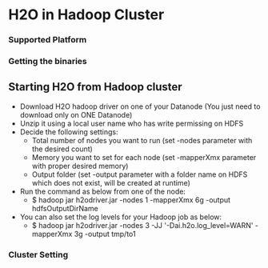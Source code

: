 # H2O in Hadoop Cluster #

### Supported Platform ###

### Getting the binaries ###

## Starting H2O from Hadoop cluster ##
 - Download H2O hadoop driver on one of your Datanode (You just need to download only on ONE Datanode)
 - Unzip it using a local user name who has write permissing on HDFS
 - Decide the following settings:
   - Total number of nodes you want to run (set -nodes parameter with the desired count)
   - Memory you want to set for each node (set -mapperXmx parameter with proper desired memory)
   - Output folder (set -output parameter with a folder name on HDFS which does not exist, will be created at runtime)
 - Run the command as below from one of the node:
   - $ hadoop jar h2odriver.jar -nodes 1 -mapperXmx 6g -output hdfsOutputDirName 
 - You can also set the log levels for your Hadoop job as below:
   - $ hadoop jar h2odriver.jar -nodes 3 -JJ '-Dai.h2o.log_level=WARN' -mapperXmx 3g -output tmp/to1

### Cluster Setting ####
